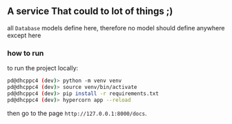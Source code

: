 ## A service That could to lot of things ;)

all `Database` models define here, therefore no model should define anywhere except here

### how to run

to run the project locally:

```bash
pd@dhcppc4 (dev)> python -m venv venv
pd@dhcppc4 (dev)> source venv/bin/activate
pd@dhcppc4 (dev)> pip install -r requirements.txt
pd@dhcppc4 (dev)> hypercorn app --reload
```

then go to the page `http://127.0.0.1:8000/docs`.

